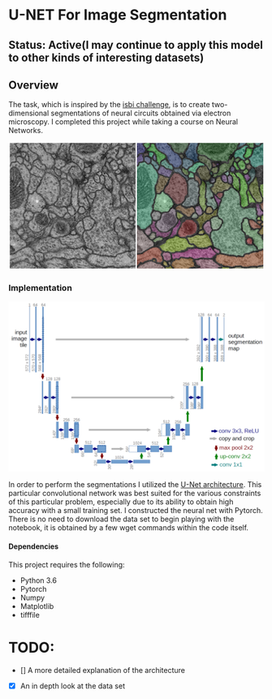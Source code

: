 # U-NET For Image Segmentation  

**Status:** Active(I may continue to apply this model to other kinds of interesting datasets)
--- 


## Overview 

The task, which is inspired by the [isbi challenge](http://brainiac2.mit.edu/isbi_challenge/), is to create two-dimensional segmentations of neural circuits obtained via electron microscopy. I completed this project while taking a course on Neural Networks. 


![Challenge-ISBI-2012-sample-image.png](Challenge-ISBI-2012-sample-image.png)



### Implementation 

![u-net-architecture.png](u-net-architecture.png)

In order to perform the segmentations I utilized the [U-Net architecture](https://arxiv.org/pdf/1505.04597.pdf). This particular convolutional network was best suited for the various constraints of this particular problem, especially due to its ability to obtain high accuracy with a small training set. I constructed the neural net with Pytorch. There is no need to download the data set to begin playing with the notebook, it is obtained by a few wget commands within the code itself. 

#### Dependencies 

This project requires the following:

* Python 3.6 
* Pytorch 
* Numpy
* Matplotlib 
* tifffile 

# TODO:

- [] A more detailed explanation of the architecture 
- [x] An in depth look at the data set
